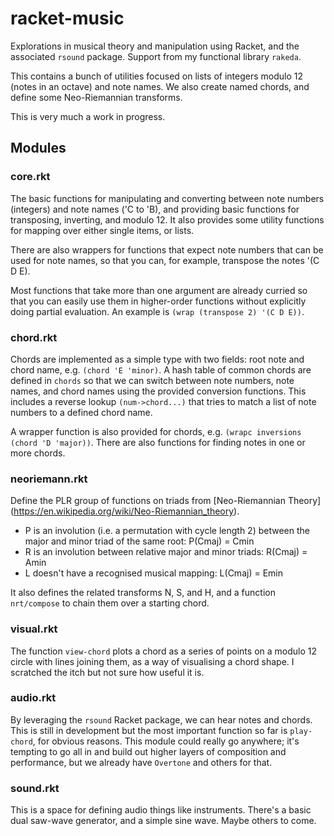 # racket-music

Explorations in musical theory and manipulation using Racket, and the associated
`rsound` package. Support from my functional library `rakeda`.

This contains a bunch of utilities focused on lists of integers modulo 12 (notes in an octave)
and note names. We also create named chords, and define some Neo-Riemannian transforms.

This is very much a work in progress.

## Modules

### core.rkt

The basic functions for manipulating and converting between note numbers (integers) and note names ('C to 'B), and providing basic functions for transposing, inverting, and modulo 12. It also provides some utility functions for mapping over either single items, or lists.   

There are also wrappers for functions that expect note numbers that can be used for note names, so that you can, for example, transpose the notes '(C D E).

Most functions that take more than one argument are already curried so that you can easily use them in higher-order functions without explicitly doing partial evaluation. An example is `(wrap (transpose 2) '(C D E))`.

### chord.rkt

Chords are implemented as a simple type with two fields: root note and chord name, e.g. `(chord 'E 'minor)`. A hash table of common chords are defined in `chords` so that we can switch between note numbers, note names, and chord names using the provided conversion functions. This includes a reverse lookup `(num->chord...)` that tries to match a list of note numbers to a defined chord name.

A wrapper function is also provided for chords, e.g. `(wrapc inversions (chord 'D 'major))`. There are also functions for finding notes in one or more chords. 

### neoriemann.rkt

Define the PLR group of functions on triads from [Neo-Riemannian Theory] (https://en.wikipedia.org/wiki/Neo-Riemannian_theory).

- P is an involution (i.e. a permutation with cycle length 2) between the major and
  minor triad of the same root: P(Cmaj) = Cmin
- R is an involution between relative major and minor triads: R(Cmaj) = Amin
- L doesn't have a recognised musical mapping: L(Cmaj) = Emin

It also defines the related transforms N, S, and H, and a function `nrt/compose` to chain them over a starting chord.

### visual.rkt

The function `view-chord` plots a chord as a series of points on a modulo 12 circle with lines joining them, as a way of visualising a chord shape. I scratched the itch but not sure how useful it is.

### audio.rkt

By leveraging the `rsound` Racket package, we can hear notes and chords. This is still in development but the most important function so far is `play-chord`, for obvious reasons. This module could really go anywhere; it's tempting to go all in and build out higher layers of composition and performance, but we already have `Overtone` and others for that.

### sound.rkt

This is a space for defining audio things like instruments. There's a basic dual saw-wave generator, and a simple sine wave. Maybe others to come.
